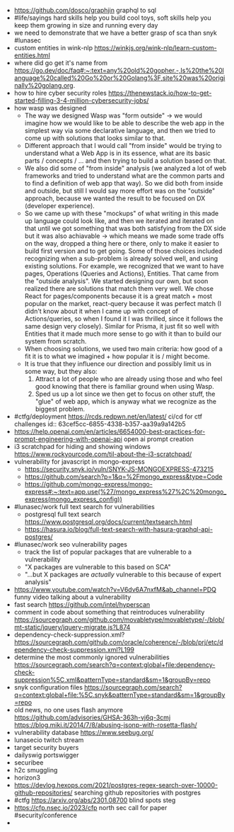 - https://github.com/dosco/graphjin graphql to sql
- #life/sayings hard skills help you build cool toys, soft skills help you keep them growing in size and running every day
- we need to demonstrate that we have a better grasp of sca than snyk #lunasec
- custom entities in wink-nlp https://winkjs.org/wink-nlp/learn-custom-entities.html
- where did go get it's name from https://go.dev/doc/faq#:~:text=any%20old%20gopher.-,Is%20the%20language%20called%20Go%20or%20Golang%3F,site%20was%20originally%20golang.org.
- how to hire cyber security roles https://thenewstack.io/how-to-get-started-filling-3-4-million-cybersecurity-jobs/
- how wasp was designed
	- The way we designed Wasp was "form outside" -> we would imagine how we would like to be able to describe the web app in the simplest way via some declarative language, and then we tried to come up with solutions that looks similar to that.
	- Different approach that I would call "from inside" would be trying to understand what a Web App is in its essence, what are its basic parts / concepts / ... and then trying to build a solution based on that.
	- We also did some of "from inside" analysis (we analyzed  a lot of web frameworks and tried to understand what are the common parts and to find a definition of web app that way). So we did both from inside and outside, but still I would say more effort was on the "outside" approach, because we wanted the result to be focused on DX (developer experience).
	- So we came up with these "mockups" of what writing in this made up language could look like, and then we iterated and iterated on that until we got something that was both satisfying from the DX side but it was also achiavable -> which means we made some trade offs on the way, dropped a thing here or there, only to make it easier to build first version and to get going. Some of those choices included recognizing when a sub-problem is already solved well, and using existing solutions.
	  For example, we recognized that we want to have pages, Operations (Queries and Actions), Entities. That came from the "outside analysis". We started designing our own, but soon realized there are solutions that match them very well. We chose React for pages/components because it is a great match + most popular on the market, react-query because it was perfect match (I didn't know about it when I came up with concept of Actions/queries, so when I found it I was thrilled, since it follows the same design very closely). Similar for Prisma, it just fit so well with Entities that it made much more sense to go with it than to build our system from scratch.
	- When choosing solutions, we used two main criteria: how good of a fit it is to what we imagined + how popular it is / might become.
	- It is true that they influence our direction and possibly limit us in some way, but they also:
	  1. Attract a lot of people who are already using those and who feel good knowing that there is familiar ground when using Wasp.
	  2. Sped us up a lot since we then get to focus on other stuff, the "glue" of web app, which is anyway what we recognize as the biggest problem.
- #ctfg/deployment https://rcds.redpwn.net/en/latest/ ci/cd for ctf challenges
  id:: 63cef5cc-6855-4338-b357-aa39a9a142b5
- https://help.openai.com/en/articles/6654000-best-practices-for-prompt-engineering-with-openai-api open ai prompt creation
- i3 scratchpad for hiding and showing windows https://www.rockyourcode.com/til-about-the-i3-scratchpad/
- vulnerability for javascript in mongo-express
	- https://security.snyk.io/vuln/SNYK-JS-MONGOEXPRESS-473215
	- https://github.com/search?p=1&q=%2Fmongo_express&type=Code
	- https://github.com/mongo-express/mongo-express#:~:text=app.use(%27/mongo_express%27%2C%20mongo_express(mongo_express_config))
- #lunasec/work full text search for vulnerabilities
	- postgresql full text search https://www.postgresql.org/docs/current/textsearch.html
	- https://hasura.io/blog/full-text-search-with-hasura-graphql-api-postgres/
- #lunasec/work seo vulnerability pages
	- track the list of popular packages that are vulnerable to a vulnerability
	- "X packages are vulnerable to this based on SCA"
	- "...but X packages are _actually_ vulnerable to this because of expert analysis"
- https://www.youtube.com/watch?v=V6dv6A7nxfM&ab_channel=PDQ funny video talking about a vulnerability
- fast search https://github.com/intel/hyperscan
- comment in code about something that reintroduces vulnerability https://sourcegraph.com/github.com/movabletype/movabletype/-/blob/mt-static/jquery/jquery-migrate.js?L874
- dependency-check-suppression.xml? https://sourcegraph.com/github.com/oracle/coherence/-/blob/prj/etc/dependency-check-suppression.xml?L199
- determine the most commonly ignored vulnerabilities https://sourcegraph.com/search?q=context:global+file:dependency-check-suppression%5C.xml&patternType=standard&sm=1&groupBy=repo
- snyk configuration files https://sourcegraph.com/search?q=context:global+file:%5C.snyk&patternType=standard&sm=1&groupBy=repo
- old news, no one uses flash anymore https://github.com/advisories/GHSA-363h-vj6q-3cmj https://blog.miki.it/2014/7/8/abusing-jsonp-with-rosetta-flash/
- vulnerability database https://www.seebug.org/
- lunasecio twitch stream
- target security buyers
- dailyswig portswigger
- securibee
- h2c smuggling
- horizon3
- https://devlog.hexops.com/2021/postgres-regex-search-over-10000-github-repositories/ searching github repositories with postgres
- #ctfg https://arxiv.org/abs/2301.08700 blind spots steg
- https://cfp.nsec.io/2023/cfp north sec call for paper #security/conference
-